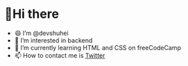 # 👋Hi there
- 😄 I’m @devshuhei
- 👀 I’m interested in backend
- 🌱 I’m currently learning HTML and CSS on freeCodeCamp
- 📫 How to contact me is [Twitter](https://twitter.com/devshuhei)

<!---
devshuhei/devshuhei is a ✨ special ✨ repository because its `README.md` (this file) appears on your GitHub profile.
You can click the Preview link to take a look at your changes.
--->
